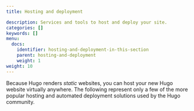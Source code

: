 ```yaml
---
title: Hosting and deployment

description: Services and tools to host and deploy your site.
categories: []
keywords: []
menu:
  docs:
    identifier: hosting-and-deployment-in-this-section
    parent: hosting-and-deployment
    weight: 1
weight: 10
---
```


Because Hugo renders *static* websites, you can host your new Hugo website virtually anywhere. The following represent only a few of the more popular hosting and automated deployment solutions used by the Hugo community.

